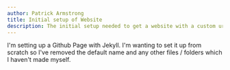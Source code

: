```yaml
---
author: Patrick Armstrong
title: Initial setup of Website
description: The initial setup needed to get a website with a custom url.
---
```

I'm setting up a Github Page with Jekyll. I'm wanting to set it up from scratch so I've removed the default name and any other files / folders which I haven't made myself.
